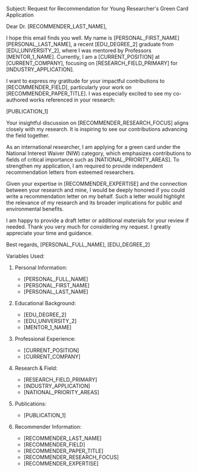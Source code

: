 Subject: Request for Recommendation for Young Researcher's Green Card Application

Dear Dr. [RECOMMENDER_LAST_NAME],

I hope this email finds you well. My name is [PERSONAL_FIRST_NAME] [PERSONAL_LAST_NAME], a recent [EDU_DEGREE_2] graduate from [EDU_UNIVERSITY_2], where I was mentored by Professors [MENTOR_1_NAME]. Currently, I am a [CURRENT_POSITION] at [CURRENT_COMPANY], focusing on [RESEARCH_FIELD_PRIMARY] for [INDUSTRY_APPLICATION].

I want to express my gratitude for your impactful contributions to [RECOMMENDER_FIELD], particularly your work on [RECOMMENDER_PAPER_TITLE]. I was especially excited to see my co-authored works referenced in your research:

[PUBLICATION_1]

Your insightful discussion on [RECOMMENDER_RESEARCH_FOCUS] aligns closely with my research. It is inspiring to see our contributions advancing the field together.

As an international researcher, I am applying for a green card under the National Interest Waiver (NIW) category, which emphasizes contributions to fields of critical importance such as [NATIONAL_PRIORITY_AREAS]. To strengthen my application, I am required to provide independent recommendation letters from esteemed researchers.

Given your expertise in [RECOMMENDER_EXPERTISE] and the connection between your research and mine, I would be deeply honored if you could write a recommendation letter on my behalf. Such a letter would highlight the relevance of my research and its broader implications for public and environmental benefits.

I am happy to provide a draft letter or additional materials for your review if needed. Thank you very much for considering my request. I greatly appreciate your time and guidance.

Best regards,
[PERSONAL_FULL_NAME], [EDU_DEGREE_2]

Variables Used:
1. Personal Information:
   - [PERSONAL_FULL_NAME]
   - [PERSONAL_FIRST_NAME]
   - [PERSONAL_LAST_NAME]

2. Educational Background:
   - [EDU_DEGREE_2]
   - [EDU_UNIVERSITY_2]
   - [MENTOR_1_NAME]

3. Professional Experience:
   - [CURRENT_POSITION]
   - [CURRENT_COMPANY]

4. Research & Field:
   - [RESEARCH_FIELD_PRIMARY]
   - [INDUSTRY_APPLICATION]
   - [NATIONAL_PRIORITY_AREAS]

5. Publications:
   - [PUBLICATION_1]

6. Recommender Information:
   - [RECOMMENDER_LAST_NAME]
   - [RECOMMENDER_FIELD]
   - [RECOMMENDER_PAPER_TITLE]
   - [RECOMMENDER_RESEARCH_FOCUS]
   - [RECOMMENDER_EXPERTISE]
